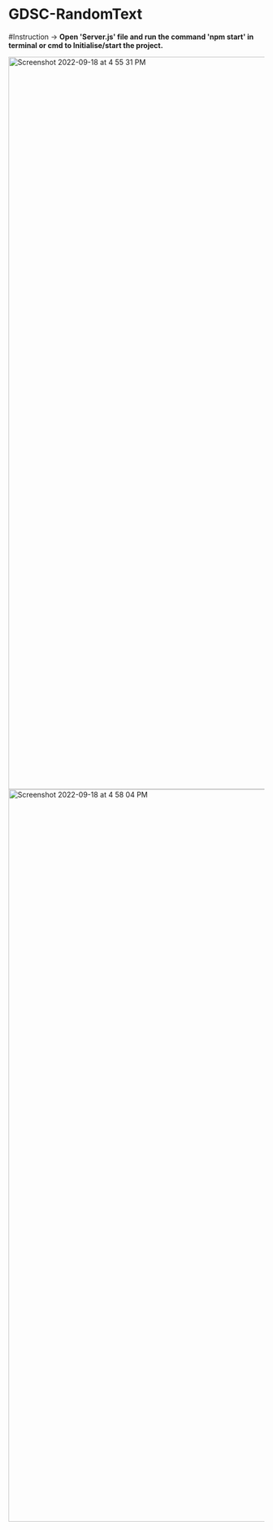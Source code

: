 # GDSC-RandomText


#Instruction ->   <b>Open 'Server.js' file and run the command 'npm start' in terminal or cmd to Initialise/start the project.</b>




<img width="1440" alt="Screenshot 2022-09-18 at 4 55 31 PM" src="https://user-images.githubusercontent.com/68033955/190899858-ac750198-19ee-4908-8619-7653274cecb8.png">

<img width="1440" alt="Screenshot 2022-09-18 at 4 58 04 PM" src="https://user-images.githubusercontent.com/68033955/190899808-ed6d279e-72ff-4a9e-a063-b09a6cea68cb.png">
